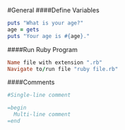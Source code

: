 #General
####Define Variables
```ruby
puts "What is your age?"
age = gets
puts "Your age is #{age}."
```
####Run Ruby Program
```ruby
Name file with extension ".rb"
Navigate to/run file "ruby file.rb"
```
####Comments
```ruby
#Single-line comment

=begin
  Multi-line comment
=end
```
